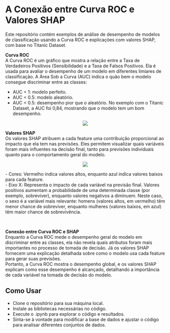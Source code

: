 # A Conexão entre Curva ROC e Valores SHAP
Este repositório contém exemplos de análise de desempenho de modelos de classificação usando a Curva ROC e explicações com valores SHAP, com base no Titanic Dataset.

**Curva ROC** <br>
A Curva ROC é um gráfico que mostra a relação entre a Taxa de Verdadeiros Positivos (Sensibilidade) e a Taxa de Falsos Positivos. Ela é usada para avaliar o desempenho de um modelo em diferentes limiares de classificação. A Área Sob a Curva (AUC) indica o quão bem o modelo consegue discriminar entre as classes:
- AUC = 1: modelo perfeito.
- AUC = 0.5: modelo aleatório.
- AUC < 0.5: desempenho pior que o aleatório.
No exemplo com o Titanic Dataset, a AUC foi 0,84, mostrando que o modelo tem um bom desempenho.
<p align="center">
  <img src="https://github.com/user-attachments/assets/7bc79d58-fa07-406a-8066-82905d6909d3">
</p>

**Valores SHAP** <br>
Os valores SHAP atribuem a cada feature uma contribuição proporcional ao impacto que ela tem nas previsões. Eles permitem visualizar quais variáveis foram mais influentes na decisão final, tanto para previsões individuais quanto para o comportamento geral do modelo.
<p align="center">
  <img src="https://github.com/user-attachments/assets/ff995ce5-37a2-4ca3-a2d7-5fe71003d6b1">
</p>
- Cores: Vermelho indica valores altos, enquanto azul indica valores baixos para cada feature. <br>
- Eixo X: Representa o impacto de cada variável na previsão final. Valores positivos aumentam a probabilidade de uma determinada classe (por exemplo, sobreviver), enquanto valores negativos a diminuem.
Neste caso, o sexo é a variável mais relevante: homens (valores altos, em vermelho) têm menor chance de sobreviver, enquanto mulheres (valores baixos, em azul) têm maior chance de sobrevivência.

<p><br></p>

**Conexão entre Curva ROC e SHAP** <br>
Enquanto a Curva ROC mede o desempenho geral do modelo em discriminar entre as classes, ela não revela quais atributos foram mais importantes no processo de tomada de decisão. Já os valores SHAP fornecem uma explicação detalhada sobre como o modelo usa cada feature para gerar suas previsões. <br>
Portanto, a Curva ROC mostra o desempenho global, e os valores SHAP explicam como esse desempenho é alcançado, detalhando a importância de cada variável na tomada de decisão do modelo.

## Como Usar
 - Clone o repositório para sua máquina local.
 - Instale as bibliotecas necessárias no código.
 - Execute o .ipynb para explorar o código e resultados.
 - Sinta-se à vontade para modificar a base de dados e ajustar o código para analisar diferentes conjuntos de dados.
